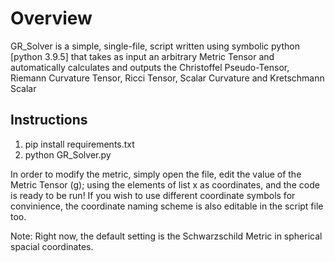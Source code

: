 # Overview
GR_Solver is a simple, single-file, script written using symbolic python [python 3.9.5] that takes as input an arbitrary Metric Tensor and automatically calculates and outputs the Christoffel Pseudo-Tensor, Riemann Curvature Tensor, Ricci Tensor, Scalar Curvature and Kretschmann Scalar

## Instructions
1. pip install requirements.txt
2. python GR_Solver.py

In order to modify the metric, simply open the file, edit the value of the Metric Tensor (g); using the elements of list x as coordinates, and the code is ready to be run! If you wish to use different coordinate symbols for convinience, the coordinate naming scheme is also editable in the script file too.

Note: Right now, the default setting is the Schwarzschild Metric in spherical spacial coordinates.
